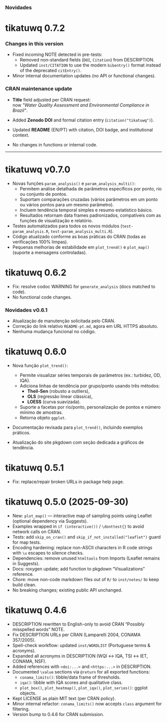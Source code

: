 ### Novidades 

# tikatuwq 0.7.2

### Changes in this version
- Fixed incoming NOTE detected in pre-tests:
  - Removed non-standard fields (`DOI`, `Citation`) from DESCRIPTION.
  - Updated `inst/CITATION` to use the modern `bibentry()` format instead of the deprecated `citEntry()`.
- Minor internal documentation updates (no API or functional changes).

### CRAN maintenance update

- **Title** field adjusted per CRAN request:  
  now *"Water Quality Assessment and Environmental Compliance in Brazil"*.

- Added **Zenodo DOI** and formal citation entry (`citation("tikatuwq")`).
- Updated **README** (EN/PT) with citation, DOI badge, and institutional context.
- No changes in functions or internal code.
---

# tikatuwq v0.7.0

- Novas funções `param_analysis()` e `param_analysis_multi()`:
  - Permitem análise detalhada de parâmetros específicos por ponto, rio ou conjunto de pontos.
  - Suportam comparações cruzadas (vários parâmetros em um ponto ou vários pontos para um mesmo parâmetro).
  - Incluem tendência temporal simples e resumo estatístico básico.
  - Resultados retornam data frames padronizados, compatíveis com as funções de visualização e relatório.
- Testes automatizados para todos os novos módulos (`test-param_analysis.R`, `test-param_analysis_multi.R`).
- Código atualizado conforme as boas práticas do CRAN (todas as verificações 100% limpas).
- Pequenas melhorias de estabilidade em `plot_trend()` e `plot_map()` (suporte a mensagens controladas).


# tikatuwq 0.6.2
- Fix: resolve codoc WARNING for `generate_analysis` (docs matched to code).
- No functional code changes.

### Novidades v0.6.1
- Atualização de manutenção solicitada pelo CRAN.
- Correção do link relativo `README-pt.md`, agora em URL HTTPS absoluto.
- Nenhuma mudança funcional no código.

# tikatuwq 0.6.0
- Nova função `plot_trend()`:
  - Permite visualizar séries temporais de parâmetros (ex.: turbidez, OD, IQA).
  - Adiciona linhas de tendência por grupo/ponto usando três métodos:
    - **Theil-Sen** (robusto a outliers),
    - **OLS** (regressão linear clássica),
    - **LOESS** (curva suavizada).
  - Suporte a facetas por rio/ponto, personalização de pontos e número mínimo de amostras.
  - Retorna objeto `ggplot`.

- Documentação revisada para `plot_trend()`, incluindo exemplos práticos.
- Atualização do site pkgdown com seção dedicada a gráficos de tendência.


# tikatuwq 0.5.1
- Fix: replace/repair broken URLs in package help page.

# tikatuwq 0.5.0 (2025-09-30)
- New: `plot_map()` — interactive map of sampling points using Leaflet (optional dependency via Suggests).
- Examples wrapped in `if (interactive())` / `\donttest{}` to avoid network calls on CRAN.
- Tests: add `skip_on_cran()` and `skip_if_not_installed("leaflet")` guard for map tests.
- Encoding hardening: replace non-ASCII characters in R code strings with `\u` escapes to silence checks.
- Dependencies: remove unused `htmltools` from Imports (Leaflet remains in Suggests).
- Docs: roxygen update; add function to pkgdown “Visualizations” reference.
- Chore: move non-code markdown files out of `R/` to `inst/notes/` to keep build clean.
- No breaking changes; existing public API unchanged.

# tikatuwq 0.4.6
- DESCRIPTION rewritten to English-only to avoid CRAN “Possibly misspelled words” NOTE.
- Fix DESCRIPTION URLs per CRAN (Lamparelli 2004, CONAMA 357/2005).
- Spell-check workflow: updated `inst/WORDLIST` (Portuguese terms & acronyms).
- Expanded all acronyms in DESCRIPTION (WQI ↔ IQA, TSI ↔ IET, CONAMA, NSF).
- Added references with `<doi:...>` and `<https:...>` in DESCRIPTION.
- Documented `\value` sections via `@return` for all exported functions:
  - `conama_limits()`: tibble/data frame of thresholds.
  - `iqa()`: tibble with IQA scores and qualitative class.
  - `plot_box()`, `plot_heatmap()`, `plot_iqa()`, `plot_series()`: ggplot objects.
- Kept LICENSE as plain MIT text (per CRAN policy).
- Minor internal refactor: `conama_limits()` now accepts `class` argument for filtering.
- Version bump to 0.4.6 for CRAN submission.
